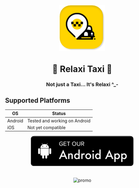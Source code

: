  <p align="center">
  <img src="repo_assets/1.png" alt="logo" height="150" />
</p>  
<h1 align="center">
 🏁 Relaxi Taxi 🏁
  </h1>
  <h3 align="center">
   Not just a Taxi... It's Relaxi ^_- 
 </h3>  
 
## Supported Platforms

| OS | Status |
| -- | -- |
| Android | Tested and working on Android |
| iOS | Not yet compatible |

<div align="center" >
<a href=""> 
    <img src="repo_assets/android-button.png"
         alt="Get it on Android" height="100">
</a>

</div>
</br></br>

<div align="center">
  <img src="repo_assets/app_promo.png" alt="promo" />
 </div>
